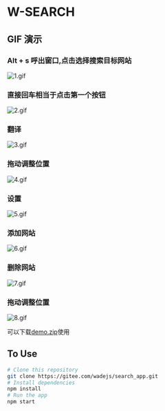 # W-SEARCH
 
## GIF 演示

### Alt + s 呼出窗口,点击选择搜索目标网站
![1.gif](http://cdn.wadejs.cn/wsearch_p1.gif)
### 直接回车相当于点击第一个按钮
![2.gif](http://cdn.wadejs.cn/wsearch_p2.gif)
### 翻译
![3.gif](http://cdn.wadejs.cn/wsearch_p3.gif)
### 拖动调整位置
![4.gif](http://cdn.wadejs.cn/wsearch_p4.gif)
### 设置
![5.gif](http://cdn.wadejs.cn/wsearch_p5.gif)
### 添加网站
![6.gif](http://cdn.wadejs.cn/wsearch_p6.gif)
### 删除网站
![7.gif](http://cdn.wadejs.cn/wsearch_p7.gif)
### 拖动调整位置
![8.gif](http://cdn.wadejs.cn/wsearch_p8.gif)

可以下载[demo.zip](https://raw.githubusercontent.com/wadejs/W-SEARCH/master/demo.zip)使用


## To Use
 

```bash
# Clone this repository
git clone https://gitee.com/wadejs/search_app.git
# Install dependencies
npm install
# Run the app
npm start
```
 
